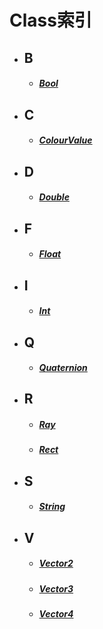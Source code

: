 # Class索引

- ## B
    - ##### [Bool](/Api/DataType/Bool.md)

- ## C
    - ##### [ColourValue](/Api/DataType/ColourValue.md)

- ## D
    - ##### [Double](/Api/DataType/Double.md)

- ## F
    - ##### [Float](/Api/DataType/Float.md)

- ## I
    - ##### [Int](/Api/DataType/Int.md)

- ## Q
    - ##### [Quaternion](/Api/DataType/Quaternion.md)

- ## R
    - ##### [Ray](/Api/DataType/Ray.md)
    - ##### [Rect](/Api/DataType/Rect.md)

- ## S
    - ##### [String](/Api/DataType/String.md)

- ## V
    - ##### [Vector2](/Api/DataType/Vector2.md)
    - ##### [Vector3](/Api/DataType/Vector3.md)
    - ##### [Vector4](/Api/DataType/Vector4.md)